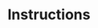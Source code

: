 [//]: # (This is a public document)

# Instructions

[//]: # (TODO: provide assignment instruction and usage examples)
